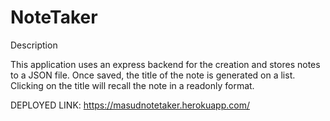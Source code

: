 # NoteTaker

Description

This application uses an express backend for the creation and stores notes to a JSON file. Once saved, the title of the note is generated on a list. Clicking on the title will recall the note in a readonly format. 

DEPLOYED LINK: https://masudnotetaker.herokuapp.com/
